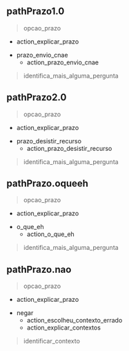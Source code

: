 ## pathPrazo1.0
> opcao_prazo
  - action_explicar_prazo
* prazo_envio_cnae
  - action_prazo_envio_cnae
> identifica_mais_alguma_pergunta

## pathPrazo2.0
> opcao_prazo
  - action_explicar_prazo
* prazo_desistir_recurso
  - action_prazo_desistir_recurso
> identifica_mais_alguma_pergunta

## pathPrazo.oqueeh
> opcao_prazo
  - action_explicar_prazo
* o_que_eh
  - action_o_que_eh
> identifica_mais_alguma_pergunta

## pathPrazo.nao
> opcao_prazo
  - action_explicar_prazo
* negar
  - action_escolheu_contexto_errado
  - action_explicar_contextos
> identificar_contexto
